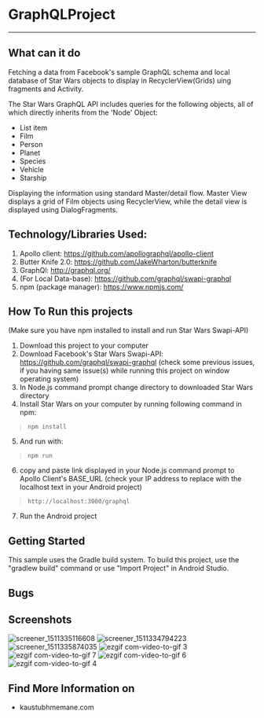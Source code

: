 # GraphQLProject
-----------------------

**What can it do**
--------------
Fetching a data from Facebook's sample GraphQL schema and local database of Star Wars objects to display in RecyclerView(Grids) uing fragments and Activity.

The Star Wars GraphQL API includes queries for the following objects, all of which directly inherits from the 'Node' Object:

 - List item
 - Film
 - Person
 - Planet
 - Species
 - Vehicle
 - Starship

Displaying the information using standard Master/detail flow. Master View displays a grid of Film objects using RecyclerView, while the detail view is displayed using DialogFragments.

**Technology/Libraries Used:**
--
 1. Apollo client: https://github.com/apollographql/apollo-client
 2. Butter Knife 2.0: https://github.com/JakeWharton/butterknife
 3. GraphQl: http://graphql.org/
 4. (For Local Data-base): https://github.com/graphql/swapi-graphql
 5. npm (package manager): https://www.npmjs.com/

**How To Run this projects**
---
(Make sure you have npm installed to install and run Star Wars Swapi-API)

 1. Download this project to your computer
 2. Download Facebook's Star Wars Swapi-API: https://github.com/graphql/swapi-graphql (check some previous issues, if you having same issue(s) while running this project on window operating system)
 3. In Node.js command prompt change directory to downloaded Star Wars directory
 4. Install Star Wars on your computer by running following command in npm: 
> `npm install`

 5. And run with:
> `npm run`

 6. copy and paste link displayed in your Node.js command prompt to Apollo Client's BASE_URL
    (check your IP address to replace with the localhost text in your Android project)
> `http://localhost:3000/graphql`

 7. Run the Android project

**Getting Started**
-------------------
This sample uses the Gradle build system. To build this project, use the "gradlew build" command or use "Import Project" in Android Studio.

**Bugs**
----

**Screenshots**
---------------

![screener_1511335116608](https://user-images.githubusercontent.com/25395705/33114634-af24d950-cf2b-11e7-9669-f641fc6d8c54.png)
![screener_1511334794223](https://user-images.githubusercontent.com/25395705/33114635-af3b6558-cf2b-11e7-90b9-798ca3a21c30.png)
![screener_1511335874035](https://user-images.githubusercontent.com/25395705/33114992-506a43ee-cf2d-11e7-982f-2e691408ae84.png)
![ezgif com-video-to-gif 3](https://user-images.githubusercontent.com/25395705/33102881-dd8fd248-ceec-11e7-80c9-51dc6bab494c.gif)
![ezgif com-video-to-gif 7](https://user-images.githubusercontent.com/25395705/33103712-f46b0d2a-cef1-11e7-9f13-37da17da4918.gif)
![ezgif com-video-to-gif 6](https://user-images.githubusercontent.com/25395705/33103713-f4858f92-cef1-11e7-8077-818368fe1ac7.gif)
![ezgif com-video-to-gif 4](https://user-images.githubusercontent.com/25395705/33103714-f4a0129a-cef1-11e7-816b-45b1ca4a130a.gif)



**Find More Information on**
------------------------

 - kaustubhmemane.com


